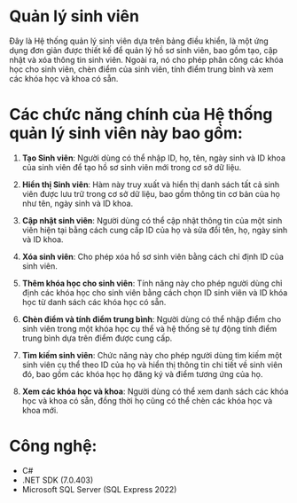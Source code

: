 # Quản lý sinh viên

Đây là Hệ thống quản lý sinh viên dựa trên bảng điều khiển, là một ứng dụng đơn giản được thiết kế để quản lý hồ sơ sinh viên, bao gồm tạo, cập nhật và xóa thông tin sinh viên. Ngoài ra, nó cho phép phân công các khóa học cho sinh viên, chèn điểm của sinh viên, tính điểm trung bình và xem các khóa học và khoa có sẵn.

# Các chức năng chính của Hệ thống quản lý sinh viên này bao gồm:

1. **Tạo Sinh viên**: Người dùng có thể nhập ID, họ, tên, ngày sinh và ID khoa của sinh viên để tạo hồ sơ sinh viên mới trong cơ sở dữ liệu.

2. **Hiển thị Sinh viên**: Hàm này truy xuất và hiển thị danh sách tất cả sinh viên được lưu trữ trong cơ sở dữ liệu, bao gồm thông tin cơ bản của họ như tên, ngày sinh và ID khoa.

3. **Cập nhật sinh viên**: Người dùng có thể cập nhật thông tin của một sinh viên hiện tại bằng cách cung cấp ID của họ và sửa đổi tên, họ, ngày sinh và ID khoa.

4. **Xóa sinh viên**: Cho phép xóa hồ sơ sinh viên bằng cách chỉ định ID của sinh viên.

5. **Thêm khóa học cho sinh viên**: Tính năng này cho phép người dùng chỉ định các khóa học cho sinh viên bằng cách chọn ID sinh viên và ID khóa học từ danh sách các khóa học có sẵn.

6. **Chèn điểm và tính điểm trung bình**: Người dùng có thể nhập điểm cho sinh viên trong một khóa học cụ thể và hệ thống sẽ tự động tính điểm trung bình dựa trên điểm được cung cấp.

7. **Tìm kiếm sinh viên**: Chức năng này cho phép người dùng tìm kiếm một sinh viên cụ thể theo ID của họ và hiển thị thông tin chi tiết về sinh viên đó, bao gồm các khóa học họ đăng ký và điểm tương ứng của họ.

8. **Xem các khóa học và khoa**: Người dùng có thể xem danh sách các khóa học và khoa có sẵn, đồng thời họ cũng có thể chèn các khóa học và khoa mới.

# Công nghệ:

- C#
- .NET SDK (7.0.403)
- Microsoft SQL Server (SQL Express 2022)

